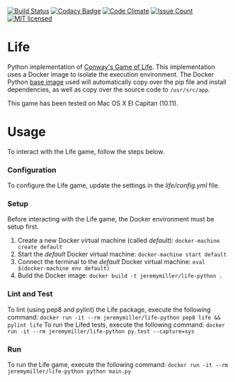 [![Build Status](https://travis-ci.org/jeremy-miller/life-python.svg?branch=master)](https://travis-ci.org/jeremy-miller/life-python)
[![Codacy Badge](https://api.codacy.com/project/badge/grade/9022f54b73704803ac5993f4ed08a874)](https://www.codacy.com/app/jgmiller88/life-python)
[![Code Climate](https://codeclimate.com/github/jeremy-miller/life-python/badges/gpa.svg)](https://codeclimate.com/github/jeremy-miller/life-python)
[![Issue Count](https://codeclimate.com/github/jeremy-miller/life-python/badges/issue_count.svg)](https://codeclimate.com/github/jeremy-miller/life-python)
[![MIT licensed](https://img.shields.io/badge/license-MIT-blue.svg)](https://raw.githubusercontent.com/hyperium/hyper/master/LICENSE)

# Life
Python implementation of [Conway's Game of Life](https://en.wikipedia.org/wiki/Conway%27s_Game_of_Life).
This implementation uses a Docker image to isolate the execution environment.  The Docker Python [base image](https://hub.docker.com/_/python/)
used will automatically copy over the pip file and install dependencies, as well as copy over the source code to ```/usr/src/app```.

This game has been tested on Mac OS X El Capitan (10.11).

# Usage
To interact with the Life game, follow the steps below.

### Configuration
To configure the Life game, update the settings in the *life/config.yml* file.

### Setup
Before interacting with the Life game, the Docker environment must be setup first.

1. Create a new Docker virtual machine (called *default*): ```docker-machine create default```
2. Start the *default* Docker virtual machine: ```docker-machine start default```
3. Connect the terminal to the *default* Docker virtual machine: ```eval $(docker-machine env default)```
4. Build the Docker image: ```docker build -t jeremymiller/life-python .```

### Lint and Test
To lint (using pep8 and pylint) the Life package, execute the following command: ```docker run -it --rm jeremymiller/life-python pep8 life && pylint life```
To run the Lifed tests, execute the following command: ```docker run -it --rm jeremymiller/life-python py.test --capture=sys```

### Run
To run the Life game, execute the following command: ```docker run -it --rm jeremymiller/life-python python main.py```
